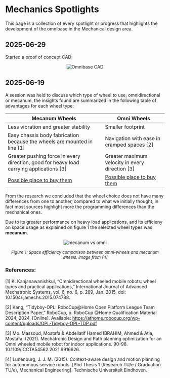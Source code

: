 # Mechanics Spotlights

This page is a collection of every spotlight or progress that highlights the development of the omnibase in the Mechanical design area.

## 2025-06-29

Started a proof of concept CAD:

<p align="center">
  <img src="/assets/development/mechanics/spotlights/omnibaseCAD.jpeg" alt="Omnibase CAD">
</p>

## 2025-06-19

A session was held to discuss which type of wheel to use, omnidirectional or mecanum, the insights found are summarized in the following table of advantages for each wheel type:

| Mecanum Wheels | Omni Wheels |
| --- | --- |
| Less vibration and greater stability | Smaller footprint | 
| Easy chassis body fabrication because the wheels are mounted in line [1]| Navigation with ease in cramped spaces [2]| 
| Greater pushing force in every direction, good for heavy load carrying applications [3] | Greater maximum velocity in every direction [3]|
| [Possible place to buy them](https://www.andymark.com/products/6-in-sr-mecanum-wheels-a?Wheel%20Type=Set%20(am-3479a)&quantity=1) | [Possible place to buy them](https://www.rotacaster.com.au/shop-product/127mm-omni-wheels/127mm-omni-wheel-bearings)  |

From the research we concluded that the wheel choice does not have many differences from one to another, compared to what we initially thought, in fact most sources highlight more the programming differences than the mechanical ones.

Due to its greater performance on heavy load applications, and its efficieny on space usage as explained on figure 1 the selected wheel types was **mecanum**.

<p align="center">
  <img src="/assets/development/mechanics/spotlights/omniVSmecanum.png" alt="mecanum vs omni">
</p>
<p align="center" style="font-size:small"><i> Figure 1: Space efficiency comparison between omni-wheels and mecanum wheels, image from [4]</i></p>

### References:

[1] K. Kanjanawanishkul, “Omnidirectional wheeled mobile robots: wheel types and practical applications,” International Journal of Advanced Mechatronic Systems, vol. 6, no. 6, p. 289, Jan. 2015, doi: 10.1504/ijamechs.2015.074788.

[2] Kang, “Tidyboy-OPL: RoboCup@Home Open Platform League Team Description Paper,” RoboCup, p. RoboCup @Home Qualification Material 2024, 2024, [Online]. Available: https://athome.robocup.org/wp-content/uploads/OPL-Tidyboy-OPL-TDP.pdf

[3] Mo. Massoud, Mostafa & Abdellatif Hamed IBRAHIM, Ahmed & Atia, Mostafa. (2021). Mechatronic Design and Path planning optimization for an Omni wheeled mobile robot for indoor applications. 90-98. 10.1109/ICCTA54562.2021.9916626. 

[4] Lunenburg, J. J. M. (2015). Context-aware design and motion planning for autonomous service robots. [Phd
Thesis 1 (Research TU/e / Graduation TU/e), Mechanical Engineering]. Technische Universiteit Eindhoven.